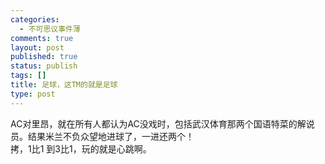 ```yaml
--- 
categories: 
  - 不可思议事件薄
comments: true
layout: post
published: true
status: publish
tags: []
title: 足球，这TM的就是足球
type: post
---
```

<div id="msgcns!5F971C000415D85F!407" class="bvMsg">
<div>AC对里昂，就在所有人都认为AC没戏时，包括武汉体育那两个国语特菜的解说员。结果米兰不负众望地进球了，一进还两个！</div>
<div>拷，1比1 到3比1，玩的就是心跳啊。</div>
</div>
